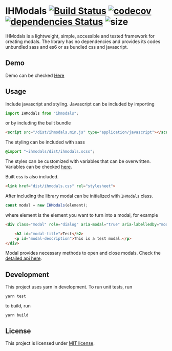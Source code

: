 # IHModals [![Build Status](https://travis-ci.org/makeus/ihmodals.svg?branch=master)](https://travis-ci.org/makeus/ihmodals) [![codecov](https://codecov.io/gh/makeus/ihmodals/branch/master/graph/badge.svg)](https://codecov.io/gh/makeus/ihmodals) [![dependencies Status](https://david-dm.org/makeus/ihmodals/status.svg)](https://david-dm.org/makeus/ihmodals) ![size](https://img.shields.io/badge/gzip%20size-2.01%20kB-44cc11.svg)

IHModals is a lightweight, simple, accessible and tested framework for creating modals. The library has no dependencies and provides its codes unbundled sass and es6 or as bundled css and javascript. 

## Demo

Demo can be checked [Here](https://makeus.github.io/ihmodals/)

## Usage

Include javascript and styling. Javascript can be included by importing 

```javascript
import IHModals from "ihmodals";
```

or by including the built bundle

```html
<script src="/dist/ihmodals.min.js" type="application/javascript"></script>
```

The styling can be included with sass

```scss
@import "~ihmodals/dist/ihmodals.scss";
```
The styles can be customized with variables that can be overwritten. Variables can be checked [here](https://github.com/makeus/ihmodals/blob/master/dist/ihmodals.scss).

Built css is also included.

```html
<link href="dist/ihmodals.css" rel="stylesheet">
```

After including the library modal can be initialized with `IHModals` class.

```javascript
const modal = new IHModals(element);
```
where element is the element you want to turn into a modal, for example

```html
<div class="modal" role="dialog" aria-modal="true" aria-labelledby="modal-title" aria-describedby="modal-description">

    <h2 id="modal-title">Test</h2>
    <p id="modal-description">This is a test modal.</p>
</div>
```

Modal provides necessary methods to open and close modals. Check the [detailed api here](https://makeus.github.io/ihmodals/api).

## Development

This project uses yarn in development. To run unit tests, run
```
yarn test
```
to build, run 
```
yarn build
```

## License

This project is licensed under [MIT license](https://opensource.org/licenses/MIT). 
